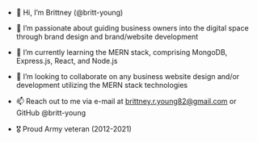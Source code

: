 - 👋 Hi, I’m Brittney (@britt-young)
- 👀 I’m passionate about guiding business owners into the digital space through brand design and brand/website development
- 🌱 I’m currently learning the MERN stack, comprising MongoDB, Express.js, React, and Node.js
- 💞️ I’m looking to collaborate on any business website design and/or development utilizing the MERN stack technologies
- 📫 Reach out to me via e-mail at brittney.r.young82@gmail.com or GitHub @britt-young

- 🎖️ Proud Army veteran (2012-2021) 

<!---
britt-young/britt-young is a ✨ special ✨ repository because its `README.md` (this file) appears on your GitHub profile.
You can click the Preview link to take a look at your changes.
--->
